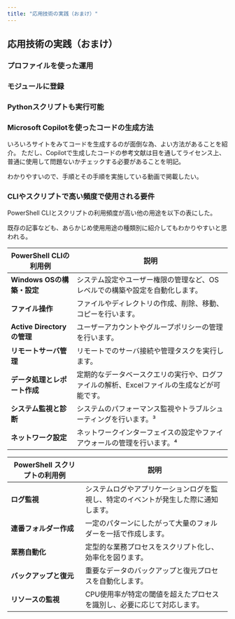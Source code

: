 ```yaml
---
title: "応用技術の実践（おまけ）"
---
```

## 応用技術の実践（おまけ）

### プロファイルを使った運用

### モジュールに登録

### Pythonスクリプトも実行可能



### Microsoft Copilotを使ったコードの生成方法

いろいろサイトをみてコードを生成するのが面倒な為、よい方法があることを紹介。
ただし、Copilotで生成したコードの参考文献は目を通してライセンス上、普通に使用して問題ないかチェックする必要があることを明記。

わかりやすいので、手順とその手順を実施している動画で掲載したい。

### CLIやスクリプトで高い頻度で使用される要件

PowerShell CLIとスクリプトの利用頻度が高い他の用途を以下の表にした。

既存の記事なども、あらかじめ使用用途の種類別に紹介してもわかりやすいと思われる。

| PowerShell CLIの利用例 | 説明 |
| --- | --- |
| **Windows OSの構築・設定** | システム設定やユーザー権限の管理など、OSレベルでの構築や設定を自動化します。 |
| **ファイル操作** | ファイルやディレクトリの作成、削除、移動、コピーを行います。 |
| **Active Directoryの管理** | ユーザーアカウントやグループポリシーの管理を行います。 |
| **リモートサーバ管理** | リモートでのサーバ接続や管理タスクを実行します。 |
| **データ処理とレポート作成** | 定期的なデータベースクエリの実行や、ログファイルの解析、Excelファイルの生成などが可能です。 |
| **システム監視と診断** | システムのパフォーマンス監視やトラブルシューティングを行います。³ |
| **ネットワーク設定** | ネットワークインターフェイスの設定やファイアウォールの管理を行います。⁴ |

| PowerShell スクリプトの利用例 | 説明 |
| --- | --- |
| **ログ監視** | システムログやアプリケーションログを監視し、特定のイベントが発生した際に通知します。 |
| **連番フォルダー作成** | 一定のパターンにしたがって大量のフォルダーを一括で作成します。 |
| **業務自動化** | 定型的な業務プロセスをスクリプト化し、効率化を図ります。 |
| **バックアップと復元** | 重要なデータのバックアップと復元プロセスを自動化します。 |
| **リソースの監視** | CPU使用率が特定の閾値を超えたプロセスを識別し、必要に応じて対応します。 |
